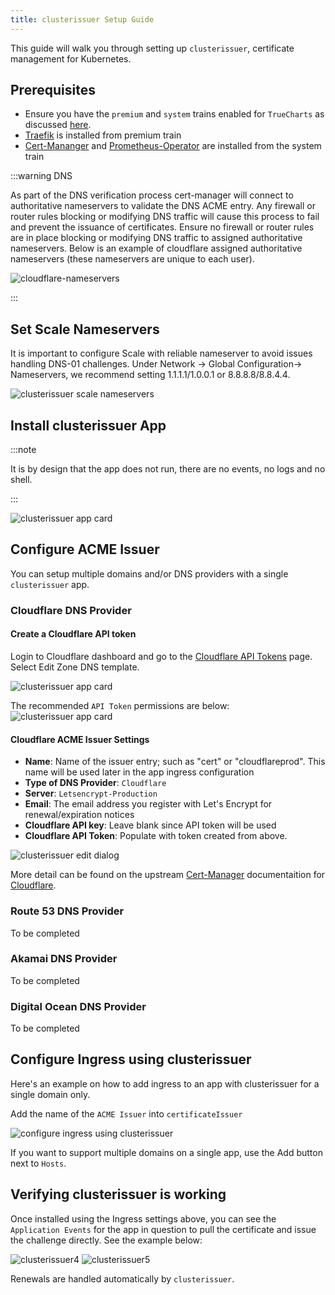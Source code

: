 ```yaml
---
title: clusterissuer Setup Guide
---
```


This guide will walk you through setting up `clusterissuer`, certificate management for Kubernetes.

## Prerequisites

- Ensure you have the `premium` and `system` trains enabled for `TrueCharts` as discussed [here](https://truecharts.org/manual/SCALE/guides/getting-started#adding-truecharts).
- [Traefik](https://truecharts.org/charts/premium/traefik/) is installed from premium train
- [Cert-Mananger](https://truecharts.org/charts/system/cert-manager/) and [Prometheus-Operator](https://truecharts.org/charts/system/prometheus-operator/) are installed from the system train

:::warning DNS

As part of the DNS verification process cert-manager will connect to authoritative nameservers to validate the DNS ACME entry. Any firewall or router rules blocking or modifying DNS traffic will cause this process to fail and prevent the issuance of certificates. Ensure no firewall or router rules are in place blocking or modifying DNS traffic to assigned authoritative nameservers. Below is an example of cloudflare assigned authoritative nameservers (these nameservers are unique to each user).

![cloudflare-nameservers](./img/cloudflare-nameservers.png)

:::

## Set Scale Nameservers

It is important to configure Scale with reliable nameserver to avoid issues handling DNS-01 challenges. Under Network -> Global Configuration-> Nameservers, we recommend setting 1.1.1.1/1.0.0.1 or 8.8.8.8/8.8.4.4.

![clusterissuer scale nameservers](./img/scale-network-nameserver.png)

## Install clusterissuer App

:::note

It is by design that the app does not run, there are no events, no logs and no shell.

:::

![clusterissuer app card](./img/clusterissuer2.png)

## Configure ACME Issuer

You can setup multiple domains and/or DNS providers with a single `clusterissuer` app.

### Cloudflare DNS Provider

#### Create a Cloudflare API token

Login to Cloudflare dashboard and go to the [Cloudflare API Tokens](https://dash.cloudflare.com/profile/api-tokens) page. Select Edit Zone DNS template.

![clusterissuer app card](./img/cf-apitokens-template.png)

The recommended `API Token` permissions are below:
![clusterissuer app card](./img/cf-apitokens-perms.png)

#### Cloudflare ACME Issuer Settings

- **Name**: Name of the issuer entry; such as "cert" or "cloudflareprod". This name will be used later in the app ingress configuration
- **Type of DNS Provider**: `Cloudflare`
- **Server**: `Letsencrypt-Production`
- **Email**: The email address you register with Let's Encrypt for renewal/expiration notices
- **Cloudflare API key**: Leave blank since API token will be used
- **Cloudflare API Token**: Populate with token created from above.

![clusterissuer edit dialog](./img/clusterissuer-appconfig.png)

More detail can be found on the upstream [Cert-Manager](https://cert-manager.io/) documentaition for [Cloudflare](https://cert-manager.io/docs/configuration/acme/dns01/cloudflare/).

### Route 53 DNS Provider

To be completed

### Akamai DNS Provider

To be completed

### Digital Ocean DNS Provider

To be completed

## Configure Ingress using clusterissuer

Here's an example on how to add ingress to an app with clusterissuer for a single domain only.

Add the name of the `ACME Issuer` into `certificateIssuer`

![configure ingress using clusterissuer ](./img/clusterissuer-ingressconfig.png)

If you want to support multiple domains on a single app, use the Add button next to `Hosts`.

## Verifying clusterissuer is working

Once installed using the Ingress settings above, you can see the `Application Events` for the app in question to pull the certificate and issue the challenge directly. See the example below:

![clusterissuer4](./img/clusterissuer4.png)
![clusterissuer5](./img/clusterissuer5.png)

Renewals are handled automatically by `clusterissuer`.
